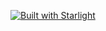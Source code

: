 [![Built with Starlight](https://astro.badg.es/v2/built-with-starlight/tiny.svg)](https://starlight.astro.build)
